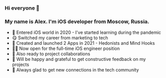 ### Hi everyone 👋
### My name is Alex. I'm iOS developer from Moscow, Russia.
- 🧐 Entered iOS world in 2020 - I've started learning during the pandemic
- 😋 Switched my career from marketing to tech
- 📲 Created and launched 2 Apps in 2021 - Hedonists and Mind Hooks
- 🧑‍💻 Now open for the full-time iOS engineer position
- 🤝 Also ready to project collaborations
- 🙏 Will be happy and grateful to get constructive feedback on my projects
- 🎉 Always glad to get new connections in the tech community
